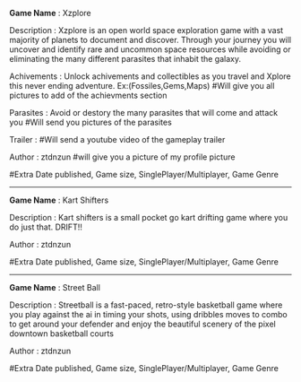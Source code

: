 **Game Name** : Xzplore

Description : Xzplore is an open world space exploration game with a vast majority of planets to document and discover. Through your journey you will uncover and identify rare and uncommon space resources while avoiding or eliminating the many different parasites that inhabit the galaxy. 

Achivements : Unlock achivements and collectibles as you travel and Xplore this never ending adventure. Ex:(Fossiles,Gems,Maps) #Will give you all pictures to add of the achievments section 

Parasites : Avoid or destory the many parasites that will come and attack you #Will send you pictures of the parasites 

Trailer : #Will send a youtube video of the gameplay trailer 

Author : ztdnzun  #will give you a picture of my profile picture

#Extra Date published, Game size, SinglePlayer/Multiplayer, Game Genre

---------------------------------------------------------

**Game Name** : Kart Shifters 

Description : Kart shifters is a small pocket go kart drifting game where you do just that. DRIFT!! 

Author : ztdnzun 

#Extra Date published, Game size, SinglePlayer/Multiplayer, Game Genre

---------------------------------------------------------

**Game Name** : Street Ball

Description : Streetball is a fast-paced, retro-style basketball game where you play against the ai in timing your shots, using dribbles moves to combo to get around your defender and enjoy the beautiful scenery of the pixel downtown basketball courts

Author : ztdnzun 

#Extra Date published, Game size, SinglePlayer/Multiplayer, Game Genre
